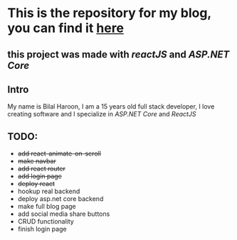 # This is the repository for my blog, you can find it [here](https://personalwebsite-60d06.firebaseapp.com/)

## this project was made with _reactJS_ and _ASP.NET Core_

## Intro

My name is Bilal Haroon, I am a
15 years old full stack developer, I love creating software and I specialize in _ASP.NET Core_ and _ReactJS_

## TODO:

- ~~add react-animate-on-scroll~~
- ~~make navbar~~
- ~~add react router~~
- ~~add login page~~
- ~~deploy react~~
- hookup real backend
- deploy asp.net core backend
- make full blog page
- add social media share buttons
- CRUD functionality
- finish login page
